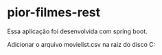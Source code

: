 # pior-filmes-rest

Essa aplicação foi desenvolvida com spring boot.

Adicionar o arquivo movielist.csv na raiz do disco C:
